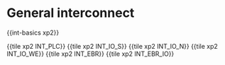 # General interconnect

{{int-basics xp2}}

{{tile xp2 INT_PLC}}
{{tile xp2 INT_IO_S}}
{{tile xp2 INT_IO_N}}
{{tile xp2 INT_IO_WE}}
{{tile xp2 INT_EBR}}
{{tile xp2 INT_EBR_IO}}
